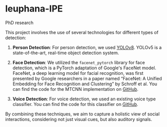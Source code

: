 # leuphana-IPE
PhD research

This project involves the use of several technologies for different types of detection:

1. **Person Detection**: For person detection, we used [YOLOv8]([https://github.com/ultralytics/yolov5](https://docs.ultralytics.com)). YOLOv5 is a state-of-the-art, real-time object detection system.

2. **Face Detection**: We utilized the `facenet_pytorch` library for face detection, which is a PyTorch adaptation of Google's FaceNet model. FaceNet, a deep learning model for facial recognition, was first presented by Google researchers in a paper named “FaceNet: A Unified Embedding for Face Recognition and Clustering” by Schroff et al. You can find the code for the MTCNN implementation on [GitHub](https://github.com/timesler/facenet-pytorch).

3. **Voice Detection**: For voice detection, we used an existing voice type classifier. You can find the code for this classifier on [GitHub](https://github.com/MarvinLvn/voice-type-classifier/tree/new_model).

By combining these techniques, we aim to capture a holistic view of social interactions, considering not just visual cues, but also auditory signals.
